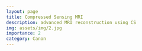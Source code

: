 ```yaml
---
layout: page
title: Compressed Sensing MRI
description: advanced MRI reconstruction using CS
img: assets/img/2.jpg
importance: 2
category: Canon
---
```

